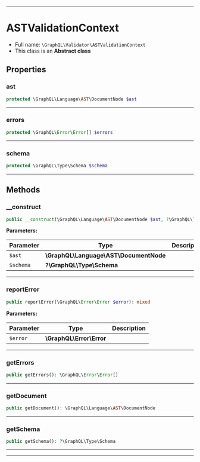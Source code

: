 ***

# ASTValidationContext

* Full name: `\GraphQL\Validator\ASTValidationContext`
* This class is an **Abstract class**

## Properties

### ast

```php
protected \GraphQL\Language\AST\DocumentNode $ast
```

***

### errors

```php
protected \GraphQL\Error\Error[] $errors
```

***

### schema

```php
protected \GraphQL\Type\Schema $schema
```

***

## Methods

### __construct

```php
public __construct(\GraphQL\Language\AST\DocumentNode $ast, ?\GraphQL\Type\Schema $schema = null): mixed
```

**Parameters:**

| Parameter | Type | Description |
|-----------|------|-------------|
| `$ast` | **\GraphQL\Language\AST\DocumentNode** |  |
| `$schema` | **?\GraphQL\Type\Schema** |  |

***

### reportError

```php
public reportError(\GraphQL\Error\Error $error): mixed
```

**Parameters:**

| Parameter | Type | Description |
|-----------|------|-------------|
| `$error` | **\GraphQL\Error\Error** |  |

***

### getErrors

```php
public getErrors(): \GraphQL\Error\Error[]
```

***

### getDocument

```php
public getDocument(): \GraphQL\Language\AST\DocumentNode
```

***

### getSchema

```php
public getSchema(): ?\GraphQL\Type\Schema
```

***


***

